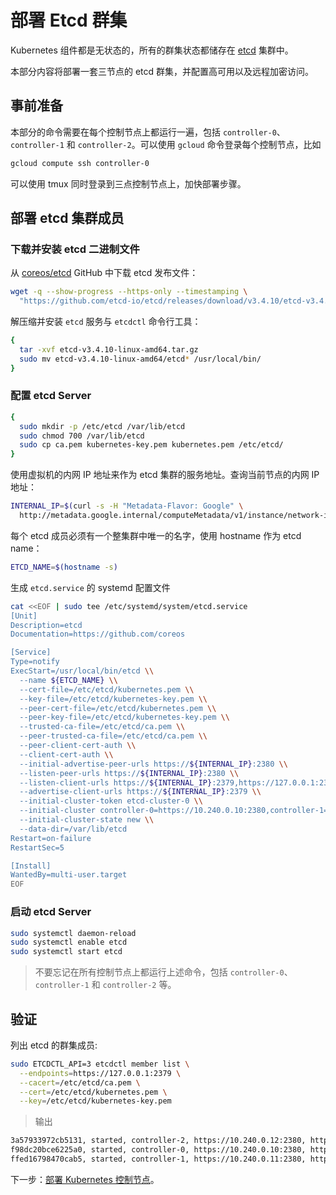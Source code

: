 # 部署 Etcd 群集

Kubernetes 组件都是无状态的，所有的群集状态都储存在 [etcd](https://github.com/coreos/etcd) 集群中。

本部分内容将部署一套三节点的 etcd 群集，并配置高可用以及远程加密访问。

## 事前准备

本部分的命令需要在每个控制节点上都运行一遍，包括 `controller-0`、`controller-1` 和 `controller-2`。可以使用 `gcloud` 命令登录每个控制节点，比如

```bash
gcloud compute ssh controller-0
```

可以使用 tmux 同时登录到三点控制节点上，加快部署步骤。

## 部署 etcd 集群成员

### 下载并安装 etcd 二进制文件

从 [coreos/etcd](https://github.com/coreos/etcd) GitHub 中下载 etcd 发布文件：

```bash
wget -q --show-progress --https-only --timestamping \
  "https://github.com/etcd-io/etcd/releases/download/v3.4.10/etcd-v3.4.10-linux-amd64.tar.gz"
```

解压缩并安装 `etcd` 服务与 `etcdctl` 命令行工具：

```bash
{
  tar -xvf etcd-v3.4.10-linux-amd64.tar.gz
  sudo mv etcd-v3.4.10-linux-amd64/etcd* /usr/local/bin/
}
```

### 配置 etcd Server

```bash
{
  sudo mkdir -p /etc/etcd /var/lib/etcd
  sudo chmod 700 /var/lib/etcd
  sudo cp ca.pem kubernetes-key.pem kubernetes.pem /etc/etcd/
}
```

使用虚拟机的内网 IP 地址来作为 etcd 集群的服务地址。查询当前节点的内网 IP 地址：

```bash
INTERNAL_IP=$(curl -s -H "Metadata-Flavor: Google" \
  http://metadata.google.internal/computeMetadata/v1/instance/network-interfaces/0/ip)
```

每个 etcd 成员必须有一个整集群中唯一的名字，使用 hostname 作为 etcd name：

```bash
ETCD_NAME=$(hostname -s)
```

生成 `etcd.service` 的 systemd 配置文件

```bash
cat <<EOF | sudo tee /etc/systemd/system/etcd.service
[Unit]
Description=etcd
Documentation=https://github.com/coreos

[Service]
Type=notify
ExecStart=/usr/local/bin/etcd \\
  --name ${ETCD_NAME} \\
  --cert-file=/etc/etcd/kubernetes.pem \\
  --key-file=/etc/etcd/kubernetes-key.pem \\
  --peer-cert-file=/etc/etcd/kubernetes.pem \\
  --peer-key-file=/etc/etcd/kubernetes-key.pem \\
  --trusted-ca-file=/etc/etcd/ca.pem \\
  --peer-trusted-ca-file=/etc/etcd/ca.pem \\
  --peer-client-cert-auth \\
  --client-cert-auth \\
  --initial-advertise-peer-urls https://${INTERNAL_IP}:2380 \\
  --listen-peer-urls https://${INTERNAL_IP}:2380 \\
  --listen-client-urls https://${INTERNAL_IP}:2379,https://127.0.0.1:2379 \\
  --advertise-client-urls https://${INTERNAL_IP}:2379 \\
  --initial-cluster-token etcd-cluster-0 \\
  --initial-cluster controller-0=https://10.240.0.10:2380,controller-1=https://10.240.0.11:2380,controller-2=https://10.240.0.12:2380 \\
  --initial-cluster-state new \\
  --data-dir=/var/lib/etcd
Restart=on-failure
RestartSec=5

[Install]
WantedBy=multi-user.target
EOF
```

### 启动 etcd Server

```bash
sudo systemctl daemon-reload
sudo systemctl enable etcd
sudo systemctl start etcd
```

> 不要忘记在所有控制节点上都运行上述命令，包括 `controller-0`、`controller-1` 和 `controller-2` 等。

## 验证

列出 etcd 的群集成员:

```bash
sudo ETCDCTL_API=3 etcdctl member list \
  --endpoints=https://127.0.0.1:2379 \
  --cacert=/etc/etcd/ca.pem \
  --cert=/etc/etcd/kubernetes.pem \
  --key=/etc/etcd/kubernetes-key.pem
```

> 输出

```bash
3a57933972cb5131, started, controller-2, https://10.240.0.12:2380, https://10.240.0.12:2379, false
f98dc20bce6225a0, started, controller-0, https://10.240.0.10:2380, https://10.240.0.10:2379, false
ffed16798470cab5, started, controller-1, https://10.240.0.11:2380, https://10.240.0.11:2379, false
```

下一步：[部署 Kubernetes 控制节点](08-bootstrapping-kubernetes-controllers.md)。


